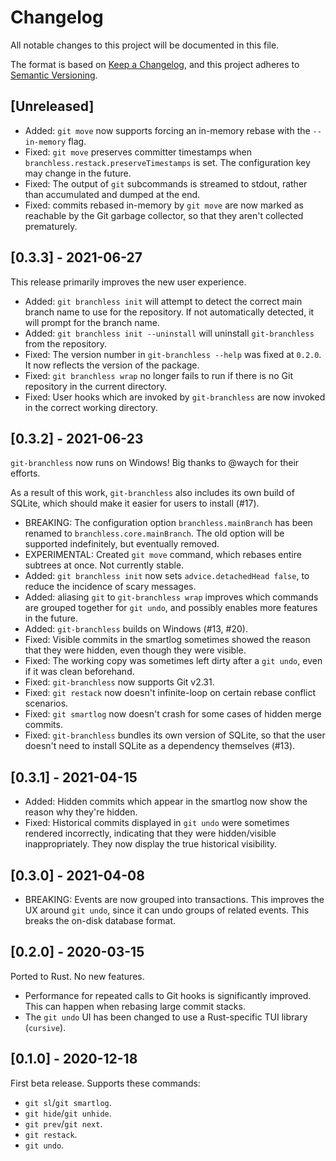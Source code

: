 # Changelog

All notable changes to this project will be documented in this file.

The format is based on [Keep a Changelog](https://keepachangelog.com/en/1.0.0/),
and this project adheres to [Semantic Versioning](https://semver.org/spec/v2.0.0.html).

## [Unreleased]

- Added: `git move` now supports forcing an in-memory rebase with the `--in-memory` flag.
- Fixed: `git move` preserves committer timestamps when `branchless.restack.preserveTimestamps` is set. The configuration key may change in the future.
- Fixed: The output of `git` subcommands is streamed to stdout, rather than accumulated and dumped at the end.
- Fixed: commits rebased in-memory by `git move` are now marked as reachable by the Git garbage collector, so that they aren't collected prematurely.

## [0.3.3] - 2021-06-27

This release primarily improves the new user experience.

- Added: `git branchless init` will attempt to detect the correct main branch name to use for the repository. If not automatically detected, it will prompt for the branch name.
- Added: `git branchless init --uninstall` will uninstall `git-branchless` from the repository.
- Fixed: The version number in `git-branchless --help` was fixed at `0.2.0`. It now reflects the version of the package.
- Fixed:  `git branchless wrap` no longer fails to run if there is no Git repository in the current directory.
- Fixed: User hooks which are invoked by `git-branchless` are now invoked in the correct working directory.

## [0.3.2] - 2021-06-23

`git-branchless` now runs on Windows! Big thanks to @waych for their efforts.

As a result of this work, `git-branchless` also includes its own build of SQLite, which should make it easier for users to install (#17).

- BREAKING: The configuration option `branchless.mainBranch` has been renamed to `branchless.core.mainBranch`. The old option will be supported indefinitely, but eventually removed.
- EXPERIMENTAL: Created `git move` command, which rebases entire subtrees at once. Not currently stable.
- Added: `git branchless init` now sets `advice.detachedHead false`, to reduce the incidence of scary messages.
- Added: aliasing `git` to `git-branchless wrap` improves which commands are grouped together for `git undo`, and possibly enables more features in the future.
- Added: `git-branchless` builds on Windows (#13, #20).
- Fixed: Visible commits in the smartlog sometimes showed the reason that they were hidden, even though they were visible.
- Fixed: The working copy was sometimes left dirty after a `git undo`, even if it was clean beforehand.
- Fixed: `git-branchless` now supports Git v2.31.
- Fixed: `git restack` now doesn't infinite-loop on certain rebase conflict scenarios.
- Fixed: `git smartlog` now doesn't crash for some cases of hidden merge commits.
- Fixed: `git-branchless` bundles its own version of SQLite, so that the user doesn't need to install SQLite as a dependency themselves (#13).

## [0.3.1] - 2021-04-15

- Added: Hidden commits which appear in the smartlog now show the reason why they're hidden.
- Fixed: Historical commits displayed in `git undo` were sometimes rendered incorrectly, indicating that they were hidden/visible inappropriately. They now display the true historical visibility.

## [0.3.0] - 2021-04-08

- BREAKING: Events are now grouped into transactions. This improves the UX around `git undo`, since it can undo groups of related events. This breaks the on-disk database format.

## [0.2.0] - 2020-03-15

Ported to Rust. No new features.

- Performance for repeated calls to Git hooks is significantly improved. This can happen when rebasing large commit stacks.
- The `git undo` UI has been changed to use a Rust-specific TUI library (`cursive`).

## [0.1.0] - 2020-12-18

First beta release. Supports these commands:

- `git sl`/`git smartlog`.
- `git hide`/`git unhide`.
- `git prev`/`git next`.
- `git restack`.
- `git undo`.
